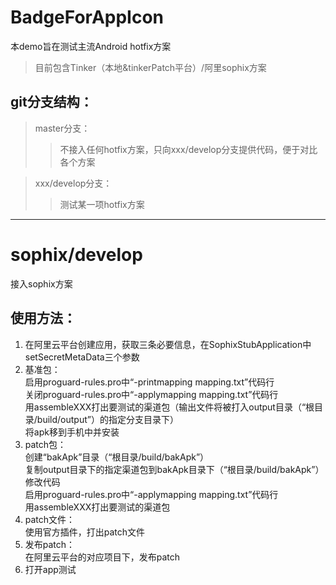 # BadgeForAppIcon

本demo旨在测试主流Android hotfix方案</br>
>目前包含Tinker（本地&tinkerPatch平台）/阿里sophix方案</br>

## git分支结构：</br>
>master分支：</br>
>>不接入任何hotfix方案，只向xxx/develop分支提供代码，便于对比各个方案</br>

>xxx/develop分支：</br>
>>测试某一项hotfix方案</br>

---------------------------------------
# sophix/develop

接入sophix方案
## 使用方法：
1. 在阿里云平台创建应用，获取三条必要信息，在SophixStubApplication中setSecretMetaData三个参数
2. 基准包：</br>
启用proguard-rules.pro中“-printmapping mapping.txt”代码行</br>
关闭proguard-rules.pro中“-applymapping mapping.txt”代码行</br>
用assembleXXX打出要测试的渠道包（输出文件将被打入output目录（“根目录/build/output”）的指定分支目录下）</br>
将apk移到手机中并安装</br>
3. patch包：</br>
创建“bakApk”目录（“根目录/build/bakApk”）</br>
复制output目录下的指定渠道包到bakApk目录下（“根目录/build/bakApk”）</br>
修改代码</br>
启用proguard-rules.pro中“-applymapping mapping.txt”代码行</br>
用assembleXXX打出要测试的渠道包</br>
4. patch文件：</br>
使用官方插件，打出patch文件</br>
5. 发布patch：</br>
在阿里云平台的对应项目下，发布patch</br>
6. 打开app测试</br>
